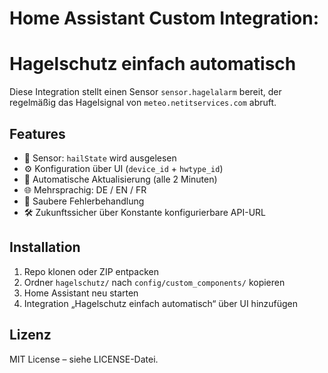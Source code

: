# Home Assistant Custom Integration: 
# Hagelschutz einfach automatisch

Diese Integration stellt einen Sensor `sensor.hagelalarm` bereit, der regelmäßig das Hagelsignal von `meteo.netitservices.com` abruft.

## Features

- 🧩 Sensor: `hailState` wird ausgelesen
- ⚙️ Konfiguration über UI (`device_id` + `hwtype_id`)
- 🔄 Automatische Aktualisierung (alle 2 Minuten)
- 🌐 Mehrsprachig: DE / EN / FR
- 🔐 Saubere Fehlerbehandlung
- 🛠 Zukunftssicher über Konstante konfigurierbare API-URL

## Installation

1. Repo klonen oder ZIP entpacken
2. Ordner `hagelschutz/` nach `config/custom_components/` kopieren
3. Home Assistant neu starten
4. Integration „Hagelschutz einfach automatisch“ über UI hinzufügen

## Lizenz

MIT License – siehe LICENSE-Datei.
